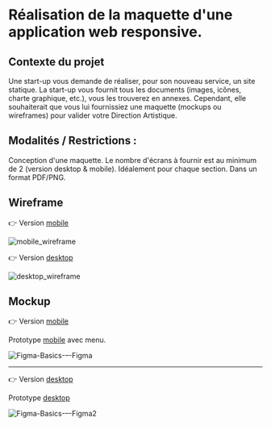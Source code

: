 # Réalisation de la maquette d'une application web responsive.

## Contexte du projet
Une start-up vous demande de réaliser, pour son nouveau service, un site statique.
La start-up vous fournit tous les documents (images, icônes, charte graphique, etc.), vous les trouverez en
annexes. Cependant, elle souhaiterait que vous lui fournissiez une maquette (mockups ou wireframes) pour
valider votre Direction Artistique.

## Modalités / Restrictions :
Conception d'une maquette.
Le nombre d'écrans à fournir est au minimum de 2 (version desktop & mobile). Idéalement pour
chaque section. Dans un format PDF/PNG.


## Wireframe

👉 Version [mobile](https://www.figma.com/file/2RA7AhedfwUBfXGD9GhHcm/Figma-Basics?node-id=535%3A4)

![mobile_wireframe](https://user-images.githubusercontent.com/44428775/146949299-4eeb2673-8159-47f8-9546-6855dcd34981.PNG)

👉 Version [desktop](https://www.figma.com/file/2RA7AhedfwUBfXGD9GhHcm/Figma-Basics?node-id=541%3A26)

![desktop_wireframe](https://user-images.githubusercontent.com/44428775/146949775-557cf542-57ba-4f51-9e91-361b78a4c403.PNG)

## Mockup

👉 Version [mobile](https://www.figma.com/file/2RA7AhedfwUBfXGD9GhHcm/Figma-Basics?node-id=227%3A5)

Prototype [mobile](https://www.figma.com/proto/2RA7AhedfwUBfXGD9GhHcm/Figma-Basics?node-id=229%3A2&scaling=scale-down&page-id=227%3A5) avec menu.

![Figma-Basics-–-Figma](https://user-images.githubusercontent.com/44428775/113479248-3cb9ab80-948e-11eb-83a0-24f7816041b0.png)

---

👉 Version [desktop](https://www.figma.com/file/2RA7AhedfwUBfXGD9GhHcm/Figma-Basics?node-id=247%3A15)

Prototype [desktop](https://www.figma.com/proto/2RA7AhedfwUBfXGD9GhHcm/Figma-Basics?node-id=247%3A17&scaling=min-zoom&page-id=247%3A15)

![Figma-Basics-–-Figma2](https://user-images.githubusercontent.com/44428775/113479266-5529c600-948e-11eb-871b-b5faa5543ca5.png)
